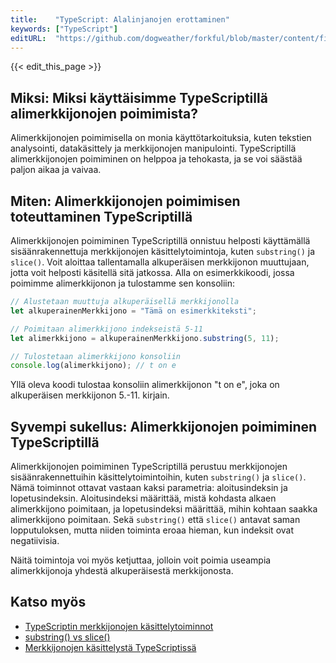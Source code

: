```yaml
---
title:    "TypeScript: Alalinjanojen erottaminen"
keywords: ["TypeScript"]
editURL:  "https://github.com/dogweather/forkful/blob/master/content/fi/typescript/extracting-substrings.md"
---
```


{{< edit_this_page >}}

## Miksi: Miksi käyttäisimme TypeScriptillä alimerkkijonojen poimimista?

Alimerkkijonojen poimimisella on monia käyttötarkoituksia, kuten tekstien analysointi, datakäsittely ja merkkijonojen manipulointi. TypeScriptillä alimerkkijonojen poimiminen on helppoa ja tehokasta, ja se voi säästää paljon aikaa ja vaivaa.

## Miten: Alimerkkijonojen poimimisen toteuttaminen TypeScriptillä

Alimerkkijonojen poimiminen TypeScriptillä onnistuu helposti käyttämällä sisäänrakennettuja merkkijonojen käsittelytoimintoja, kuten `substring()` ja `slice()`. Voit aloittaa tallentamalla alkuperäisen merkkijonon muuttujaan, jotta voit helposti käsitellä sitä jatkossa. Alla on esimerkkikoodi, jossa poimimme alimerkkijonon ja tulostamme sen konsoliin:

```TypeScript
// Alustetaan muuttuja alkuperäisellä merkkijonolla
let alkuperainenMerkkijono = "Tämä on esimerkkiteksti";

// Poimitaan alimerkkijono indekseistä 5-11
let alimerkkijono = alkuperainenMerkkijono.substring(5, 11);

// Tulostetaan alimerkkijono konsoliin
console.log(alimerkkijono); // t on e
```

Yllä oleva koodi tulostaa konsoliin alimerkkijonon "t on e", joka on alkuperäisen merkkijonon 5.-11. kirjain.

## Syvempi sukellus: Alimerkkijonojen poimiminen TypeScriptillä

Alimerkkijonojen poimiminen TypeScriptillä perustuu merkkijonojen sisäänrakennettuihin käsittelytoimintoihin, kuten `substring()` ja `slice()`. Nämä toiminnot ottavat vastaan kaksi parametria: aloitusindeksin ja lopetusindeksin. Aloitusindeksi määrittää, mistä kohdasta alkaen alimerkkijono poimitaan, ja lopetusindeksi määrittää, mihin kohtaan saakka alimerkkijono poimitaan. Sekä `substring()` että `slice()` antavat saman lopputuloksen, mutta niiden toiminta eroaa hieman, kun indeksit ovat negatiivisia.

Näitä toimintoja voi myös ketjuttaa, jolloin voit poimia useampia alimerkkijonoja yhdestä alkuperäisestä merkkijonosta.

## Katso myös

- [TypeScriptin merkkijonojen käsittelytoiminnot](https://www.typescriptlang.org/docs/handbook/basic-types.html#string)
- [substring() vs slice()](https://www.geeksforgeeks.org/javascript-string-substring-vs-slice/)
- [Merkkijonojen käsittelystä TypeScriptissä](https://itnext.io/manipulating-strings-in-typescript-207e91db2527)
